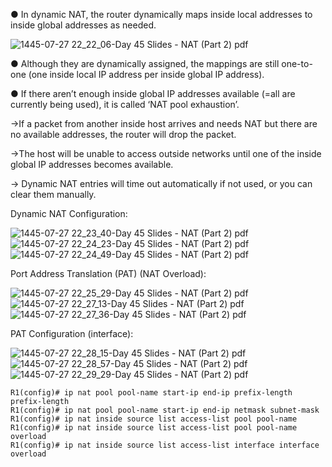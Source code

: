 ● In dynamic NAT, the router dynamically maps inside local addresses to inside global addresses as
needed.

![1445-07-27 22_22_06-Day 45 Slides - NAT (Part 2) pdf](https://github.com/0xVoLk/CCNA-Note/assets/100092212/57ffa9eb-08a0-4814-bc9d-e1709785a3c6)

● Although they are dynamically assigned, the mappings are still one-to-one (one inside local IP address per inside global IP address).

● If there aren’t enough inside global IP addresses available (=all are currently being used), it is called ‘NAT pool exhaustion’.

  →If a packet from another inside host arrives and needs NAT but there are no available addresses, the router will drop the packet.

  →The host will be unable to access outside networks until one of the inside global IP addresses becomes available.

  → Dynamic NAT entries will time out automatically if not used, or you can clear them manually.


  Dynamic NAT Configuration:

![1445-07-27 22_23_40-Day 45 Slides - NAT (Part 2) pdf](https://github.com/0xVoLk/CCNA-Note/assets/100092212/367718dc-e967-4270-8b68-d933276352f5)
![1445-07-27 22_24_23-Day 45 Slides - NAT (Part 2) pdf](https://github.com/0xVoLk/CCNA-Note/assets/100092212/da1cc411-08e7-4d3e-8a98-1d7c806d078b)
![1445-07-27 22_24_49-Day 45 Slides - NAT (Part 2) pdf](https://github.com/0xVoLk/CCNA-Note/assets/100092212/89306a64-3227-4229-8283-fca52818e268)


Port Address Translation (PAT) (NAT Overload):

![1445-07-27 22_25_29-Day 45 Slides - NAT (Part 2) pdf](https://github.com/0xVoLk/CCNA-Note/assets/100092212/a7f64e0d-683c-43ed-b3d5-b311bdfd0aa6)
![1445-07-27 22_27_13-Day 45 Slides - NAT (Part 2) pdf](https://github.com/0xVoLk/CCNA-Note/assets/100092212/4281550c-ef4c-4059-a00b-53f762991d96)
![1445-07-27 22_27_36-Day 45 Slides - NAT (Part 2) pdf](https://github.com/0xVoLk/CCNA-Note/assets/100092212/ca7c1227-537f-44e5-ae11-75283ac5540b)

PAT Configuration (interface):

![1445-07-27 22_28_15-Day 45 Slides - NAT (Part 2) pdf](https://github.com/0xVoLk/CCNA-Note/assets/100092212/3d9bbc9b-2499-4c02-a340-9d73a44632e6)
![1445-07-27 22_28_57-Day 45 Slides - NAT (Part 2) pdf](https://github.com/0xVoLk/CCNA-Note/assets/100092212/2b75ea90-c5a4-4b9e-89ca-df1ecd0b5c82)
![1445-07-27 22_29_29-Day 45 Slides - NAT (Part 2) pdf](https://github.com/0xVoLk/CCNA-Note/assets/100092212/16d1c41f-0760-4004-8092-63a90ad4f781)

```
R1(config)# ip nat pool pool-name start-ip end-ip prefix-length prefix-length
R1(config)# ip nat pool pool-name start-ip end-ip netmask subnet-mask
R1(config)# ip nat inside source list access-list pool pool-name
R1(config)# ip nat inside source list access-list pool pool-name overload
R1(config)# ip nat inside source list access-list interface interface overload

```
